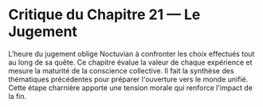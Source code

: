 # Critique du Chapitre 21 — Le Jugement
L'heure du jugement oblige Noctuvian à confronter les choix effectués tout au long de sa quête.
Ce chapitre évalue la valeur de chaque expérience et mesure la maturité de la conscience collective.
Il fait la synthèse des thématiques précédentes pour préparer l'ouverture vers le monde unifié.
Cette étape charnière apporte une tension morale qui renforce l'impact de la fin.
